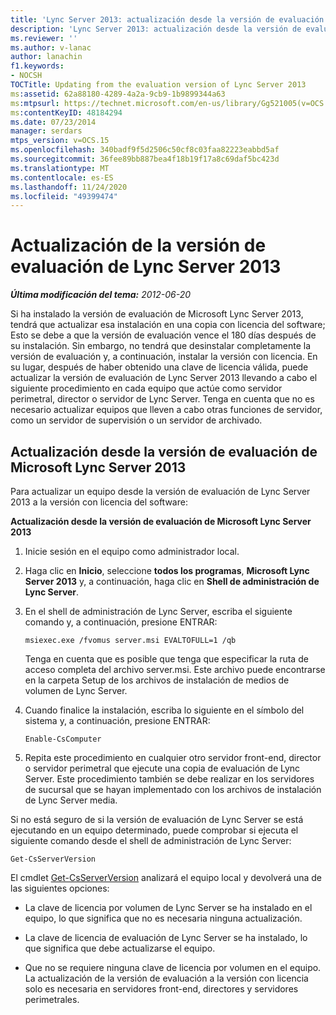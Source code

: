```yaml
---
title: 'Lync Server 2013: actualización desde la versión de evaluación'
description: 'Lync Server 2013: actualización desde la versión de evaluación.'
ms.reviewer: ''
ms.author: v-lanac
author: lanachin
f1.keywords:
- NOCSH
TOCTitle: Updating from the evaluation version of Lync Server 2013
ms:assetid: 62a88180-4289-4a2a-9cb9-1b9899344a63
ms:mtpsurl: https://technet.microsoft.com/en-us/library/Gg521005(v=OCS.15)
ms:contentKeyID: 48184294
ms.date: 07/23/2014
manager: serdars
mtps_version: v=OCS.15
ms.openlocfilehash: 340badf9f5d2506c50cf8c03faa82223eabbd5af
ms.sourcegitcommit: 36fee89bb887bea4f18b19f17a8c69daf5bc423d
ms.translationtype: MT
ms.contentlocale: es-ES
ms.lasthandoff: 11/24/2020
ms.locfileid: "49399474"
---
```

# <a name="updating-from-the-evaluation-version-of-lync-server-2013"></a>Actualización de la versión de evaluación de Lync Server 2013

<div data-xmlns="http://www.w3.org/1999/xhtml">

<div class="topic" data-xmlns="http://www.w3.org/1999/xhtml" data-msxsl="urn:schemas-microsoft-com:xslt" data-cs="https://msdn.microsoft.com/">

<div data-asp="https://msdn2.microsoft.com/asp">



</div>

<div id="mainSection">

<div id="mainBody">

<span> </span>

_**Última modificación del tema:** 2012-06-20_

Si ha instalado la versión de evaluación de Microsoft Lync Server 2013, tendrá que actualizar esa instalación en una copia con licencia del software; Esto se debe a que la versión de evaluación vence el 180 días después de su instalación. Sin embargo, no tendrá que desinstalar completamente la versión de evaluación y, a continuación, instalar la versión con licencia. En su lugar, después de haber obtenido una clave de licencia válida, puede actualizar la versión de evaluación de Lync Server 2013 llevando a cabo el siguiente procedimiento en cada equipo que actúe como servidor perimetral, director o servidor de Lync Server. Tenga en cuenta que no es necesario actualizar equipos que lleven a cabo otras funciones de servidor, como un servidor de supervisión o un servidor de archivado.

<div>

## <a name="updating-from-the-evaluation-version-of-microsoft-lync-server-2013"></a>Actualización desde la versión de evaluación de Microsoft Lync Server 2013

Para actualizar un equipo desde la versión de evaluación de Lync Server 2013 a la versión con licencia del software:

**Actualización desde la versión de evaluación de Microsoft Lync Server 2013**

1.  Inicie sesión en el equipo como administrador local.

2.  Haga clic en **Inicio**, seleccione **todos los programas**, **Microsoft Lync Server 2013** y, a continuación, haga clic en **Shell de administración de Lync Server**.

3.  En el shell de administración de Lync Server, escriba el siguiente comando y, a continuación, presione ENTRAR:
    
        msiexec.exe /fvomus server.msi EVALTOFULL=1 /qb
    
    Tenga en cuenta que es posible que tenga que especificar la ruta de acceso completa del archivo server.msi. Este archivo puede encontrarse en la carpeta Setup de los archivos de instalación de medios de volumen de Lync Server.

4.  Cuando finalice la instalación, escriba lo siguiente en el símbolo del sistema y, a continuación, presione ENTRAR:
    
        Enable-CsComputer

5.  Repita este procedimiento en cualquier otro servidor front-end, director o servidor perimetral que ejecute una copia de evaluación de Lync Server. Este procedimiento también se debe realizar en los servidores de sucursal que se hayan implementado con los archivos de instalación de Lync Server media.

Si no está seguro de si la versión de evaluación de Lync Server se está ejecutando en un equipo determinado, puede comprobar si ejecuta el siguiente comando desde el shell de administración de Lync Server:

    Get-CsServerVersion

El cmdlet [Get-CsServerVersion](https://docs.microsoft.com/powershell/module/skype/Get-CsServerVersion) analizará el equipo local y devolverá una de las siguientes opciones:

  - La clave de licencia por volumen de Lync Server se ha instalado en el equipo, lo que significa que no es necesaria ninguna actualización.

  - La clave de licencia de evaluación de Lync Server se ha instalado, lo que significa que debe actualizarse el equipo.

  - Que no se requiere ninguna clave de licencia por volumen en el equipo. La actualización de la versión de evaluación a la versión con licencia solo es necesaria en servidores front-end, directores y servidores perimetrales.

</div>

</div>

<span> </span>

</div>

</div>

</div>

